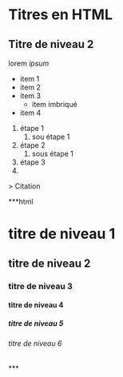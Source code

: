 # Titres en HTML

## Titre de niveau 2

lorem _ipsum_

- item 1
- item 2
- item 3
  - item imbriqué
- item 4
  
1. étape 1
   1. sou étape 1
2. étape 2
   1.  sous étape 1
3. étape 3
4. 

<article>
> Citation
</article>

***html
  <h1>titre de niveau 1</h1>
  <h2>titre de niveau 2</h2>
  <h3>titre de niveau 3</h3>
  <h4>titre de niveau 4</h4>
  <h5>titre de niveau 5</h5>
  <h6>titre de niveau 6</h6>
***

###

####

####

######

######